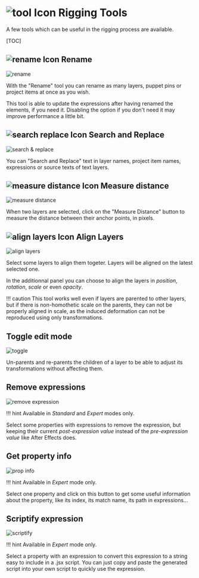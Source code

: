 # ![tool Icon](img/duik-icons/tool-icon-r.png) Rigging Tools

A few tools which can be useful in the rigging process are available.

[TOC]

## ![rename Icon](img/duik-icons/rename-icon-r.png) Rename

![rename](img\duik-screenshots\S-Rigging\S-Rigging-Tools\Rename.PNG)

With the "Rename" tool you can rename as many layers, puppet pins or project items at once as you wish.

This tool is able to update the expressions after having renamed the elements, if you need it. Disabling the option if you don't need it may improve performance a little bit.

## ![search replace Icon](img/duik-icons/searchreplace-icon-r.png) Search and Replace

![search & replace](img\duik-screenshots\S-Rigging\S-Rigging-Tools\SearchReplace.PNG)

You can "Search and Replace" text in layer names, project item names, expressions or source texts of text layers.

## ![measure distance Icon](img/duik-icons/measure-icon-r.png) Measure distance

![measure distance](img\duik-screenshots\S-Rigging\S-Rigging-Tools\Measure.PNG)

When two layers are selected, click on the "Measure Distance" button to measure the distance between their anchor points, in pixels.

## ![align layers Icon](img/duik-icons/align-icon-r.png) Align Layers

![align layers](img\duik-screenshots\S-Rigging\S-Rigging-Tools\AlignLayers.PNG)

Select some layers to align them togeter. Layers will be aligned on the latest selected one.

In the additionnal panel you can choose to align the layers in *position*, *rotation*, *scale* or even *opacity*.

!!! caution
    This tool works well even if layers are parented to other layers, but if there is non-homothetic scale on the parents, they can not be properly aligned in scale, as the induced deformation can not be reproduced using only transformations.

## Toggle edit mode

![toggle](img\duik-screenshots\S-Rigging\S-Rigging-Tools\Toggle.PNG)

Un-parents and re-parents the children of a layer to be able to adjust its transformations without affecting them.

## Remove expressions

![remove expression](img\duik-screenshots\S-Rigging\S-Rigging-Tools\removeExpression.PNG)

!!! hint
    Available in _Standard_ and _Expert_ modes only. 

Select some properties with expressions to remove the expression, but keeping their current *post-expression value* instead of the *pre-expression value* like After Effects does.

## Get property info

![prop info](img\duik-screenshots\S-Rigging\S-Rigging-Tools\propInfo.PNG)

!!! hint
    Available in _Expert_ mode only.  

Select one property and click on this button to get some useful information about the property, like its index, its match name, its path in expressions...

## Scriptify expression

![scriptify](img\duik-screenshots\S-Rigging\S-Rigging-Tools\Scriptify.PNG)

!!! hint
    Available in _Expert_ mode only.  

Select a property with an expression to convert this expression to a string easy to include in a .jsx script. You can just copy and paste the generated script into your own script to quickly use the expression.
